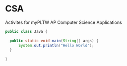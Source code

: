 # CSA
Activites for myPLTW AP Computer Science Applications
```java
public class Java {
  
  public static void main(String[] args) {
      System.out.println("Hello World");
  }
  
}
```
